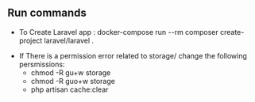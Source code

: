 ## Run commands
- To Create Laravel app : 
 docker-compose run --rm composer create-project laravel/laravel .

* If There is a permission error related to storage/ change the following persmissions: 
    - chmod -R gu+w storage
    - chmod -R guo+w storage
    - php artisan cache:clear
    